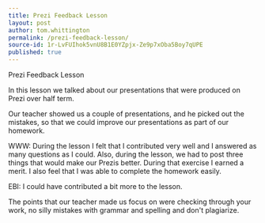 ```yaml
---
title: Prezi Feedback Lesson
layout: post
author: tom.whittington
permalink: /prezi-feedback-lesson/
source-id: 1r-LvFUIhok5vnU8B1E0YZpjx-Ze9p7xOba5Boy7qUPE
published: true
---
```

Prezi Feedback Lesson 

In this lesson we talked about our presentations that were produced on Prezi over half term. 

Our teacher showed us a couple of presentations, and he picked out the mistakes, so that we could improve our presentations as part of our homework. 

WWW: During the lesson I felt that I contributed very well and I answered as many questions as I could. Also, during the lesson, we had to post three things that would make our Prezis better. During that exercise I earned a merit. I also feel that I was able to complete the homework easily. 

EBI: I could have contributed a bit more to the lesson. 

The points that our teacher made us focus on were checking through your work, no silly mistakes with grammar and spelling and don't plagiarize. 

